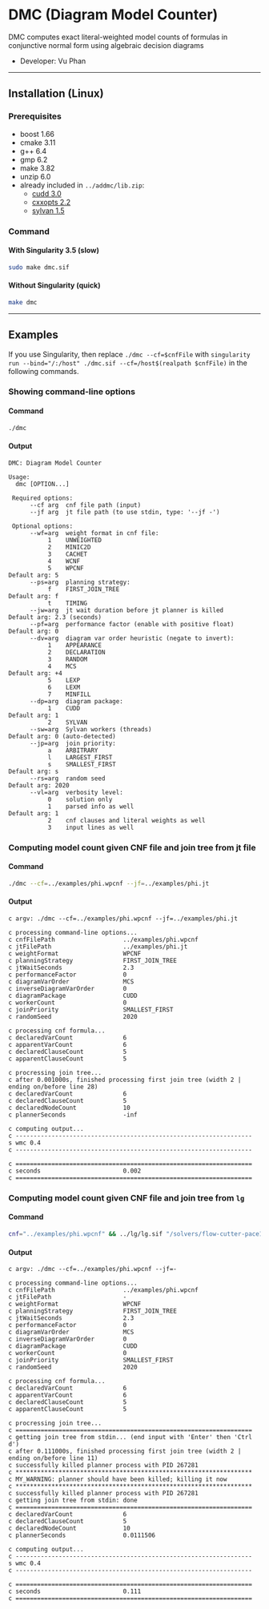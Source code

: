 # DMC (Diagram Model Counter)
DMC computes exact literal-weighted model counts of formulas in conjunctive normal form using algebraic decision diagrams
- Developer: Vu Phan

--------------------------------------------------------------------------------

## Installation (Linux)

### Prerequisites
- boost 1.66
- cmake 3.11
- g++ 6.4
- gmp 6.2
- make 3.82
- unzip 6.0
- already included in `../addmc/lib.zip`:
  - [cudd 3.0](https://github.com/ivmai/cudd)
  - [cxxopts 2.2](https://github.com/jarro2783/cxxopts)
  - [sylvan 1.5](https://trolando.github.io/sylvan)

### Command
#### With Singularity 3.5 (slow)
```bash
sudo make dmc.sif
```
#### Without Singularity (quick)
```bash
make dmc
```

--------------------------------------------------------------------------------

## Examples
If you use Singularity, then replace `./dmc --cf=$cnfFile` with `singularity run --bind="/:/host" ./dmc.sif --cf=/host$(realpath $cnfFile)` in the following commands.

### Showing command-line options
#### Command
```bash
./dmc
```
#### Output
```
DMC: Diagram Model Counter

Usage:
  dmc [OPTION...]

 Required options:
      --cf arg  cnf file path (input)
      --jf arg  jt file path (to use stdin, type: '--jf -')

 Optional options:
      --wf=arg  weight format in cnf file:
           1    UNWEIGHTED                                        
           2    MINIC2D                                           
           3    CACHET                                            
           4    WCNF                                              
           5    WPCNF                                             Default arg: 5
      --ps=arg  planning strategy:
           f    FIRST_JOIN_TREE                                   Default arg: f
           t    TIMING                                            
      --jw=arg  jt wait duration before jt planner is killed      Default arg: 2.3 (seconds)
      --pf=arg  performance factor (enable with positive float)   Default arg: 0
      --dv=arg  diagram var order heuristic (negate to invert):
           1    APPEARANCE                                        
           2    DECLARATION                                       
           3    RANDOM                                            
           4    MCS                                               Default arg: +4
           5    LEXP                                              
           6    LEXM                                              
           7    MINFILL                                           
      --dp=arg  diagram package:
           1    CUDD                                              Default arg: 1
           2    SYLVAN                                            
      --sw=arg  Sylvan workers (threads)                          Default arg: 0 (auto-detected)
      --jp=arg  join priority:
           a    ARBITRARY                                         
           l    LARGEST_FIRST                                     
           s    SMALLEST_FIRST                                    Default arg: s
      --rs=arg  random seed                                       Default arg: 2020
      --vl=arg  verbosity level:
           0    solution only                                     
           1    parsed info as well                               Default arg: 1
           2    cnf clauses and literal weights as well           
           3    input lines as well                               
```

### Computing model count given CNF file and join tree from jt file
#### Command
```bash
./dmc --cf=../examples/phi.wpcnf --jf=../examples/phi.jt
```
#### Output
```
c argv: ./dmc --cf=../examples/phi.wpcnf --jf=../examples/phi.jt

c processing command-line options...
c cnfFilePath                   ../examples/phi.wpcnf
c jtFilePath                    ../examples/phi.jt
c weightFormat                  WPCNF
c planningStrategy              FIRST_JOIN_TREE
c jtWaitSeconds                 2.3
c performanceFactor             0
c diagramVarOrder               MCS
c inverseDiagramVarOrder        0
c diagramPackage                CUDD
c workerCount                   0
c joinPriority                  SMALLEST_FIRST
c randomSeed                    2020

c processing cnf formula...
c declaredVarCount              6
c apparentVarCount              6
c declaredClauseCount           5
c apparentClauseCount           5

c procressing join tree...
c after 0.001000s, finished processing first join tree (width 2 | ending on/before line 28)
c declaredVarCount              6
c declaredClauseCount           5
c declaredNodeCount             10
c plannerSeconds                -inf

c computing output...
c ------------------------------------------------------------------
s wmc 0.4
c ------------------------------------------------------------------

c ==================================================================
c seconds                       0.002
c ==================================================================
```

### Computing model count given CNF file and join tree from `lg`
#### Command
```bash
cnf="../examples/phi.wpcnf" && ../lg/lg.sif "/solvers/flow-cutter-pace17/flow_cutter_pace17 -p 100" < $cnf | ./dmc --cf=$cnf --jf=-
```
#### Output
```
c argv: ./dmc --cf=../examples/phi.wpcnf --jf=-

c processing command-line options...
c cnfFilePath                   ../examples/phi.wpcnf
c jtFilePath                    -
c weightFormat                  WPCNF
c planningStrategy              FIRST_JOIN_TREE
c jtWaitSeconds                 2.3
c performanceFactor             0
c diagramVarOrder               MCS
c inverseDiagramVarOrder        0
c diagramPackage                CUDD
c workerCount                   0
c joinPriority                  SMALLEST_FIRST
c randomSeed                    2020

c processing cnf formula...
c declaredVarCount              6
c apparentVarCount              6
c declaredClauseCount           5
c apparentClauseCount           5

c procressing join tree...
c ==================================================================
c getting join tree from stdin... (end input with 'Enter' then 'Ctrl d')
c after 0.111000s, finished processing first join tree (width 2 | ending on/before line 11)
c successfully killed planner process with PID 267281
c ******************************************************************
c MY_WARNING: planner should have been killed; killing it now
c ******************************************************************
c successfully killed planner process with PID 267281
c getting join tree from stdin: done
c ==================================================================
c declaredVarCount              6
c declaredClauseCount           5
c declaredNodeCount             10
c plannerSeconds                0.0111506

c computing output...
c ------------------------------------------------------------------
s wmc 0.4
c ------------------------------------------------------------------

c ==================================================================
c seconds                       0.111
c ==================================================================
```
